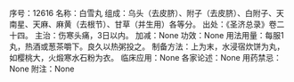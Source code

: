 序号：12616
名称：白雪丸
组成：乌头（去皮脐）、附子（去皮脐）、白附子、天南星、天麻、麻黄（去根节）、甘草（并生用）各等分。
出处：《圣济总录》卷二十四。
主治：伤寒头痛，3日以内。
加减：None
功效：None
用法用量：每服1丸，热酒或葱茶嚼下。良久以热粥投之。
制备方法：上为末，水浸宿炊饼为丸，如樱桃大，火煅寒水石粉为衣。
临床应用：None
各家论述：None
用药禁忌：None
附注：None
